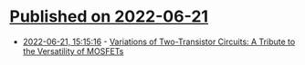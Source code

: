 # [Published on 2022-06-21](index.md)

* [2022-06-21, 15:15:16](https://news.ycombinator.com/item?id=31824893) - [Variations of Two-Transistor Circuits: A Tribute to the Versatility of MOSFETs](https://www.researchgate.net/publication/354364068_Fifty_Nifty_Variations_of_Two-Transistor_Circuits_A_tribute_to_the_versatility_of_MOSFETs)
